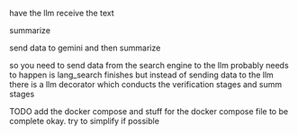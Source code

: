 have the llm receive the text

summarize


send data to gemini and then summarize


so you need to send data from the search engine to the llm
probably needs to happen is lang_search finishes but instead of sending data to the llm there is a llm decorator which conducts the verification stages and summ stages







TODO
add the docker compose and stuff for the docker compose file to be complete okay.
try to simplify if possible